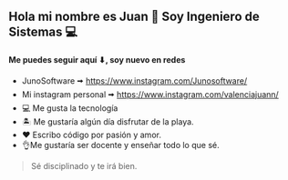 ## Hola mi nombre es Juan 👋 Soy Ingeniero de Sistemas 💻

#### Me puedes seguir aquí ⬇, soy nuevo en redes 

- JunoSoftware 🠪 https://www.instagram.com/Junosoftware/
- Mi instagram personal 🠪 https://www.instagram.com/valenciajuann/
- 💻 Me gusta la tecnología
- 🏝️ Me gustaría algún día disfrutar de la playa.
- ♥️ Escribo código por pasión y amor.
- 👌Me gustaría ser docente y enseñar todo lo que sé.

> Sé disciplinado y te irá bien.

<!--
**Juann0/juann0** is a ✨ _special_ ✨ repository because its `README.md` (this file) appears on your GitHub profile.

Here are some ideas to get you started:

- 🔭 I’m currently working on ...
- 🌱 I’m currently learning ...
- 👯 I’m looking to collaborate on ...
- 🤔 I’m looking for help with ...
- 💬 Ask me about ...
- 📫 How to reach me: ...
- 😄 Pronouns: ...
- ⚡ Fun fact: ...
-->
